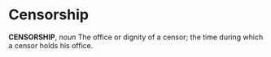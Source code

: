 # Censorship

**CENSORSHIP**, _noun_ The office or dignity of a censor; the time during which a censor holds his office.